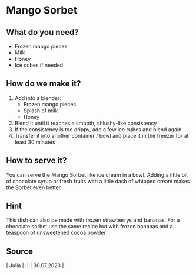 # Mango Sorbet

## What do you need?

* Frozen mango pieces
* Milk
* Honey
* Ice cubes if needed

## How do we make it?

1. Add into a blender:
    * Frozen mango pieces
    * Splash of milk
    * Honey
2. Blend it until it reaches a smooth, shlushy-like consistency
3. If the consistency is too drippy, add a few ice cubes and blend again
4. Transfer it into another container / bowl and place it in the freezer for at least 30 minutes

## How to serve it?

You can serve the Mango Sorbet like ice cream in a bowl. Adding a little bit of chocolate syrup or fresh fruits with a little dash of whipped cream makes the Sorbet even better

## Hint
This dish can also be made with frozen strawberrys and bananas. For a chocolate sorbet use the same recipe but with frozen bananas and a teaspoon of unsweetened cocoa powder

## Source
| Julia |
||
| 30.07.2023 |